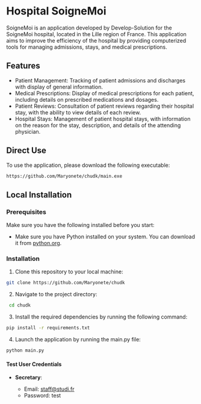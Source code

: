 # Hospital SoigneMoi

SoigneMoi is an application developed by Develop-Solution for the SoigneMoi hospital, located in the Lille region of France. This application aims to improve the efficiency of the hospital by providing computerized tools for managing admissions, stays, and medical prescriptions.

## Features

  - Patient Management: Tracking of patient admissions and discharges with display of general information.
  - Medical Prescriptions: Display of medical prescriptions for each patient, including details on prescribed medications and dosages.
  - Patient Reviews: Consultation of patient reviews regarding their hospital stay, with the ability to view details of each review.
  - Hospital Stays: Management of patient hospital stays, with information on the reason for the stay, description, and details of the attending physician.

## Direct Use

To use the application, please download the following executable:
```bash
https://github.com/Maryonete/chudk/main.exe
```

## Local Installation

### Prerequisites

Make sure you have the following installed before you start:

  - Make sure you have Python installed on your system. You can download it from  [python.org](https://www.python.org/).

### Installation

1. Clone this repository to your local machine:
```bash
git clone https://github.com/Maryonete/chudk
```
2. Navigate to the project directory:
```bash
 cd chudk
```
3. Install the required dependencies by running the following command:
```bash
pip install -r requirements.txt
```
4. Launch the application by running the main.py file:
```bash
python main.py
```

#### Test User Credentials

- **Secretary**:

  - Email: staff@studi.fr
  - Password: test